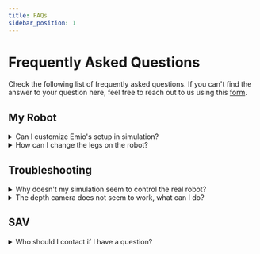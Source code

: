 ```yaml
---
title: FAQs
sidebar_position: 1
---
```


# Frequently Asked Questions

Check the following list of frequently asked questions. If you can't find the answer to your question here, feel free to reach out to us using this [form](/emio-support-form).

## My Robot

<details> 
    <summary>Can I customize Emio's setup in simulation?</summary>
    <aside>
    The **emio-labs** application offers a sandbox mode that allows you to set up Emio exactly as you want, using either the original set of legs and connectors or your own designed parts. In the main dashboard, click on the Sandbox link to open the corresponding page:
    
    1. Follow the instructions to set up your Emio and its numerical twin.
    2. Launch the corresponding simulation by clicking the SOFA button as usual, and enjoy!
    </aside>
</details>
    
    
<details>
    <summary>How can I change the legs on the robot?</summary>
    <aside>
    
    Have a look at Emio’s [Hardware User Manual](https://www.notion.so/136582ce7d3a810aa99cdf5a5640ec86?pvs=21) for detailed instructions.
    
    </aside>
</details>

## Troubleshooting

<details>
    <summary>Why doesn't my simulation seem to control the real robot?</summary>
    <aside>
    - Check that the physical device is properly connected and powered on. Refer to Emio's [Hardware User Manual](https://www.notion.so/136582ce7d3a810aa99cdf5a5640ec86?pvs=21) for detailed instructions.
    - Make sure only one simulation is running. Close all active simulations and restart the simulation software.
    - Check for any errors in the corresponding logs (found in the emio-labs application, beneath the SOFA button you've just clicked).
    - If you encounter an error message, consult the **emio-labs > Introduction > Let's try Emio > Troubleshooting** section.
    - Verify that you've toggled the **Simulation / Robot** button at the top of the simulation software (it should be green).
    </aside>
</details>
    
<details>
    <summary>The depth camera does not seem to work, what can I do?</summary>
    <aside>
    - Make sure only one simulation is running. Close all active simulations, unplug and plug again the USB cable, and restart the simulation software.
    - Make sure to use the provided USB cable.
    - If you have a USB hub between the computer and Emio, try first without.
    - Try to use a USB 3 port (should be blue or with a super speed mark).
    - Open a webcam application and check if the software detects the camera.
    </aside>
</details>

## SAV

<details>
    <summary>Who should I contact if I have a question?</summary>
    <aside>
    - If you're experiencing issues with your Emio and cannot find a solution on our website, please contact our support team. You can reach them by filling out [this form](https://www.notion.so/136582ce7d3a8102af15f555ffa9f5c2?pvs=21) or sending an email to [support@compliance-robotics.com](mailto:support@compliance-robotics.com). Our team will respond to you as quickly as possible.
    - For questions about our products or if you need advice before making a purchase, please get in touch with us. You can do so by completing [this form](https://compliance-robotics.com/#contact-us) or sending an email to [contact@compliance-robotics.com](mailto:contact@compliance-robotics.com).
    </aside>
</details>